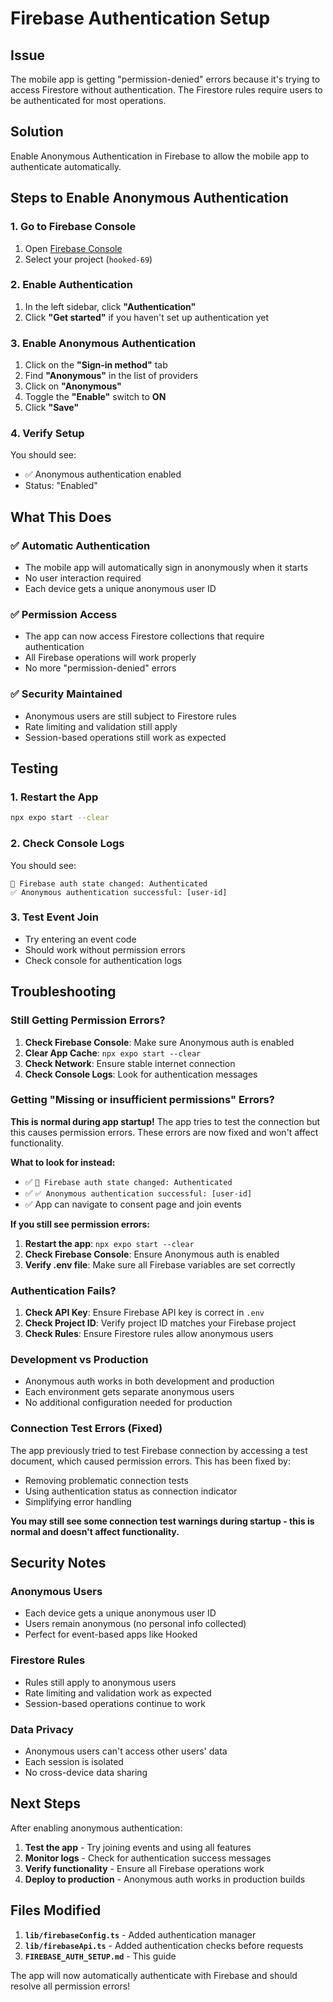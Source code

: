 # Firebase Authentication Setup

## Issue
The mobile app is getting "permission-denied" errors because it's trying to access Firestore without authentication. The Firestore rules require users to be authenticated for most operations.

## Solution
Enable Anonymous Authentication in Firebase to allow the mobile app to authenticate automatically.

## Steps to Enable Anonymous Authentication

### 1. Go to Firebase Console
1. Open [Firebase Console](https://console.firebase.google.com/)
2. Select your project (`hooked-69`)

### 2. Enable Authentication
1. In the left sidebar, click **"Authentication"**
2. Click **"Get started"** if you haven't set up authentication yet

### 3. Enable Anonymous Authentication
1. Click on the **"Sign-in method"** tab
2. Find **"Anonymous"** in the list of providers
3. Click on **"Anonymous"**
4. Toggle the **"Enable"** switch to **ON**
5. Click **"Save"**

### 4. Verify Setup
You should see:
- ✅ Anonymous authentication enabled
- Status: "Enabled"

## What This Does

### ✅ Automatic Authentication
- The mobile app will automatically sign in anonymously when it starts
- No user interaction required
- Each device gets a unique anonymous user ID

### ✅ Permission Access
- The app can now access Firestore collections that require authentication
- All Firebase operations will work properly
- No more "permission-denied" errors

### ✅ Security Maintained
- Anonymous users are still subject to Firestore rules
- Rate limiting and validation still apply
- Session-based operations still work as expected

## Testing

### 1. Restart the App
```bash
npx expo start --clear
```

### 2. Check Console Logs
You should see:
```
🔐 Firebase auth state changed: Authenticated
✅ Anonymous authentication successful: [user-id]
```

### 3. Test Event Join
- Try entering an event code
- Should work without permission errors
- Check console for authentication logs

## Troubleshooting

### Still Getting Permission Errors?
1. **Check Firebase Console**: Make sure Anonymous auth is enabled
2. **Clear App Cache**: `npx expo start --clear`
3. **Check Network**: Ensure stable internet connection
4. **Check Console Logs**: Look for authentication messages

### Getting "Missing or insufficient permissions" Errors?
**This is normal during app startup!** The app tries to test the connection but this causes permission errors. These errors are now fixed and won't affect functionality.

**What to look for instead:**
- ✅ `🔐 Firebase auth state changed: Authenticated`
- ✅ `✅ Anonymous authentication successful: [user-id]`
- ✅ App can navigate to consent page and join events

**If you still see permission errors:**
1. **Restart the app**: `npx expo start --clear`
2. **Check Firebase Console**: Ensure Anonymous auth is enabled
3. **Verify .env file**: Make sure all Firebase variables are set correctly

### Authentication Fails?
1. **Check API Key**: Ensure Firebase API key is correct in `.env`
2. **Check Project ID**: Verify project ID matches your Firebase project
3. **Check Rules**: Ensure Firestore rules allow anonymous users

### Development vs Production
- Anonymous auth works in both development and production
- Each environment gets separate anonymous users
- No additional configuration needed for production

### Connection Test Errors (Fixed)
The app previously tried to test Firebase connection by accessing a test document, which caused permission errors. This has been fixed by:
- Removing problematic connection tests
- Using authentication status as connection indicator
- Simplifying error handling

**You may still see some connection test warnings during startup - this is normal and doesn't affect functionality.**

## Security Notes

### Anonymous Users
- Each device gets a unique anonymous user ID
- Users remain anonymous (no personal info collected)
- Perfect for event-based apps like Hooked

### Firestore Rules
- Rules still apply to anonymous users
- Rate limiting and validation work as expected
- Session-based operations continue to work

### Data Privacy
- Anonymous users can't access other users' data
- Each session is isolated
- No cross-device data sharing

## Next Steps

After enabling anonymous authentication:

1. **Test the app** - Try joining events and using all features
2. **Monitor logs** - Check for authentication success messages
3. **Verify functionality** - Ensure all Firebase operations work
4. **Deploy to production** - Anonymous auth works in production builds

## Files Modified

1. **`lib/firebaseConfig.ts`** - Added authentication manager
2. **`lib/firebaseApi.ts`** - Added authentication checks before requests
3. **`FIREBASE_AUTH_SETUP.md`** - This guide

The app will now automatically authenticate with Firebase and should resolve all permission errors! 